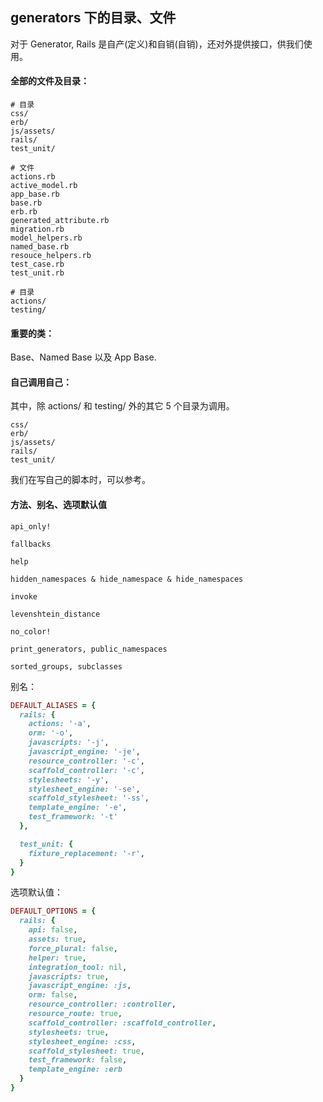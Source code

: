 ## generators 下的目录、文件

对于 Generator, Rails 是自产(定义)和自销(自销)，还对外提供接口，供我们使用。

#### 全部的文件及目录：

```
# 目录
css/
erb/
js/assets/
rails/
test_unit/

# 文件
actions.rb
active_model.rb
app_base.rb
base.rb
erb.rb
generated_attribute.rb
migration.rb
model_helpers.rb
named_base.rb
resouce_helpers.rb
test_case.rb
test_unit.rb

# 目录
actions/
testing/
```

#### 重要的类：

Base、Named Base 以及 App Base.

#### 自己调用自己：

其中，除 actions/ 和 testing/ 外的其它 5 个目录为调用。

```
css/
erb/
js/assets/
rails/
test_unit/
```

我们在写自己的脚本时，可以参考。

#### 方法、别名、选项默认值

```
api_only!

fallbacks

help

hidden_namespaces & hide_namespace & hide_namespaces

invoke

levenshtein_distance

no_color!

print_generators, public_namespaces

sorted_groups, subclasses
```

别名：

```ruby
DEFAULT_ALIASES = {
  rails: {
    actions: '-a',
    orm: '-o',
    javascripts: '-j',
    javascript_engine: '-je',
    resource_controller: '-c',
    scaffold_controller: '-c',
    stylesheets: '-y',
    stylesheet_engine: '-se',
    scaffold_stylesheet: '-ss',
    template_engine: '-e',
    test_framework: '-t'
  },

  test_unit: {
    fixture_replacement: '-r',
  }
}
```

选项默认值：

```ruby
DEFAULT_OPTIONS = {
  rails: {
    api: false,
    assets: true,
    force_plural: false,
    helper: true,
    integration_tool: nil,
    javascripts: true,
    javascript_engine: :js,
    orm: false,
    resource_controller: :controller,
    resource_route: true,
    scaffold_controller: :scaffold_controller,
    stylesheets: true,
    stylesheet_engine: :css,
    scaffold_stylesheet: true,
    test_framework: false,
    template_engine: :erb
  }
}
```
